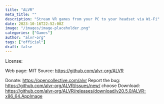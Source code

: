 ```yaml
---
title: "ALVR"
meta_title: ""
description: "Stream VR games from your PC to your headset via Wi-Fi"
date: 2023-10-16T22:52:00Z
image: "/images/image-placeholder.png"
categories: ["Games"]
author: "alvr-org"
tags: ["official"]
draft: false
---
```


License:

Web page: MIT
Source: https://github.com/alvr-org/ALVR

Donate: https://opencollective.com/alvr
Report the bug: https://github.com/alvr-org/ALVR/issues/new/  choose
Download: https://github.com/alvr-org/ALVR/releases/download/v20.5.0/ALVR-x86_64.AppImage
